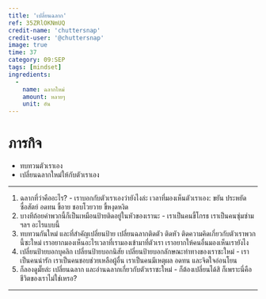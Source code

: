 ```yaml
---
title: 'เปลี่ยนฉลาก'
ref: 35ZRlOKNmUQ
credit-name: 'chuttersnap'
credit-user: '@chuttersnap'
image: true
time: 37
category: 09:SEP
tags: [mindset]
ingredients:
  -
    name: ฉลากใหม่
    amount: หลายๆ
    unit: อัน
---
```


# ภารกิจ
 - ทบทวนตัวเราเอง
 - เปลี่ยนฉลากใหม่ให้กับตัวเราเอง

---

1. ฉลากที่ว่าคืออะไร? - เราบอกกับตัวเราเองว่ายังไงล่ะ เวลาที่มองเห็นตัวเราเอง: ขยัน ประหยัด ซื่อสัตย์ อดทน ขี้อาย ชอบโวยวาย ขี้หงุดหงิด
2. บางทีถ้อยคำพวกนี้ก็เป็นเหมือนป้ายติดอยู่ในหัวของเรานะ - เราเป็นคนขี้โกรธ เราเป็นคนซุ่มซ่าม ฯลฯ อะไรแบบนี้
3. ทบทวนกันใหม่ และที่สำคัญเปลี่ยนป้าย เปลี่ยนฉลากติดตัว ติดหัว ติดความคิดเกี่ยวกับตัวเราพวกนี้ซะใหม่ เราอยากมองเห็นอะไรเวลาที่เรามองเข้ามาที่ตัวเรา เราอยากให้คนอื่นมองเห็นเรายังไง
4. เปลี่ยนป้ายบอกบุคลิก เปลี่ยนป้ายบอกนิสัย เปลี่ยนป้ายบอกลักษณะท่าทางของเราซะใหม่ - เราเป็นคนน่ารัก เราเป็นคนชอบช่วยเหลือผู้อื่น เราเป็นคนมีเหตุผล อดทน และจิตใจอ่อนโยน
5. ก็ลองดูมั๊ยล่ะ เปลี่ยนฉลาก และอ่านฉลากเกี่ยวกับตัวเราซะใหม่ - ก็ต้องเปลี่ยนได้สิ ก็เพราะนี่คือชีวิตของเราไม่ใช่เหรอ?

---
